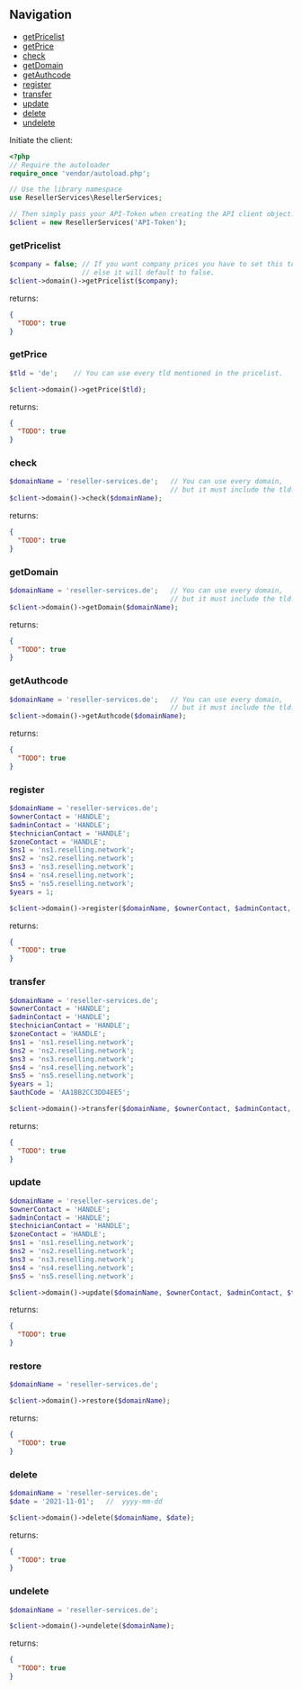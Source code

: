 ## Navigation
 * [getPricelist](#getpricelist)
 * [getPrice](#getprice)
 * [check](#check)
 * [getDomain](#getdomain)
 * [getAuthcode](#getauthcode)
 * [register](#register)
 * [transfer](#transfer)
 * [update](#update)
 * [delete](#delete)
 * [undelete](#undelete)

Initiate the client:
```php
<?php
// Require the autoloader
require_once 'vendor/autoload.php';

// Use the library namespace
use ResellerServices\ResellerServices;

// Then simply pass your API-Token when creating the API client object.
$client = new ResellerServices('API-Token');
```

### getPricelist
```php
$company = false; // If you want company prices you have to set this to true,
                  // else it will default to false.
$client->domain()->getPricelist($company);
```
returns:
```json
{
  "TODO": true
}
```

### getPrice
```php
$tld = 'de';    // You can use every tld mentioned in the pricelist.

$client->domain()->getPrice($tld);
```
returns:
```json
{
  "TODO": true
}
```

### check
```php
$domainName = 'reseller-services.de';   // You can use every domain,
                                        // but it must include the tld!
$client->domain()->check($domainName);
```
returns:
```json
{
  "TODO": true
}
```

### getDomain
```php
$domainName = 'reseller-services.de';   // You can use every domain,
                                        // but it must include the tld!
$client->domain()->getDomain($domainName);
```
returns:
```json
{
  "TODO": true
}
```

### getAuthcode
```php
$domainName = 'reseller-services.de';   // You can use every domain,
                                        // but it must include the tld!
$client->domain()->getAuthcode($domainName);
```
returns:
```json
{
  "TODO": true
}
```

### register
```php
$domainName = 'reseller-services.de';
$ownerContact = 'HANDLE';
$adminContact = 'HANDLE';
$technicianContact = 'HANDLE';
$zoneContact = 'HANDLE';
$ns1 = 'ns1.reselling.network';
$ns2 = 'ns2.reselling.network';
$ns3 = 'ns3.reselling.network';
$ns4 = 'ns4.reselling.network';
$ns5 = 'ns5.reselling.network';
$years = 1;

$client->domain()->register($domainName, $ownerContact, $adminContact, $technicianContact, $zoneContact, $ns1, $ns2, $ns3, $ns4, $ns5, $years);
```
returns:
```json
{
  "TODO": true
}
```

### transfer
```php
$domainName = 'reseller-services.de';
$ownerContact = 'HANDLE';
$adminContact = 'HANDLE';
$technicianContact = 'HANDLE';
$zoneContact = 'HANDLE';
$ns1 = 'ns1.reselling.network';
$ns2 = 'ns2.reselling.network';
$ns3 = 'ns3.reselling.network';
$ns4 = 'ns4.reselling.network';
$ns5 = 'ns5.reselling.network';
$years = 1;
$authCode = 'AA1BB2CC3DD4EE5';

$client->domain()->transfer($domainName, $ownerContact, $adminContact, $technicianContact, $zoneContact, $ns1, $ns2, $ns3, $ns4, $ns5, $years, $authCode);
```
returns:
```json
{
  "TODO": true
}
```

### update
```php
$domainName = 'reseller-services.de';
$ownerContact = 'HANDLE';
$adminContact = 'HANDLE';
$technicianContact = 'HANDLE';
$zoneContact = 'HANDLE';
$ns1 = 'ns1.reselling.network';
$ns2 = 'ns2.reselling.network';
$ns3 = 'ns3.reselling.network';
$ns4 = 'ns4.reselling.network';
$ns5 = 'ns5.reselling.network';

$client->domain()->update($domainName, $ownerContact, $adminContact, $technicianContact, $zoneContact, $ns1, $ns2, $ns3, $ns4, $ns5);
```
returns:
```json
{
  "TODO": true
}
```

### restore
```php
$domainName = 'reseller-services.de';

$client->domain()->restore($domainName);
```
returns:
```json
{
  "TODO": true
}
```

### delete
```php
$domainName = 'reseller-services.de';
$date = '2021-11-01';   //  yyyy-mm-dd

$client->domain()->delete($domainName, $date);
```
returns:
```json
{
  "TODO": true
}
```

### undelete
```php
$domainName = 'reseller-services.de';

$client->domain()->undelete($domainName);
```
returns:
```json
{
  "TODO": true
}
```